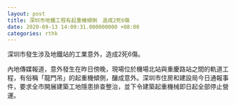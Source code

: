 ```yaml
---
layout: post
title: 深圳市地鐵工程有起重機傾側　造成2死6傷
date: 2020-09-13 14:09:31.000000000 +08:00
categories: rthk
---
```


深圳市發生涉及地鐵站的工業意外，造成2死6傷。

內地傳媒報道，意外發生在昨日傍晚，現場位於機場北站與重慶路站之間的軌道工程，有俗稱「龍門吊」的起重機傾側，釀成意外。深圳市住房和建設局今日通報事件，要求全市開展建築工地隱患排查整治，並下令建築起重機械即日起全部停止營運。

